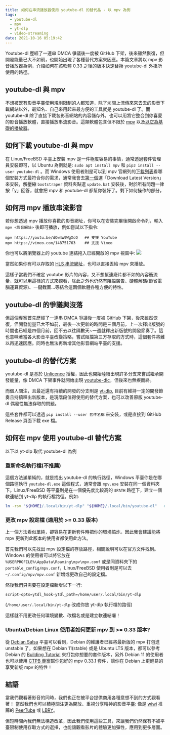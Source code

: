 ```yaml
---
title: 如何在串流播放器使用 youtube-dl 的替代品 - 以 mpv 為例
tags:
  - youtube-dl
  - mpv
  - yt-dlp
  - video-streaming
date: 2021-10-16 05:19:42
---
```



Youtube-dl 歷經了一連串 DMCA 爭議後一度被 GitHub 下架，後來雖然恢復，但開發能量已大不如前，也開始出現了各種替代方案來因應。本篇文章將以 mpv 影音播放器為例，介紹如何在該軟體 0.33 之後的版本快速替換 youtube-dl 外掛所使用的路徑。

<!--more-->

## youtube-dl 與 mpv
不想被既有影音平臺使用規則限制的人都知道，除了坊間上流傳來來去去的影音下載網站以外，最知名、自己來用起來最方便的工具就是 youtube-dl 了。而 youtube-dl 除了直接下載各影音網站的內容儲存外，也可以用將它整合到你喜愛的影音播放軟體，直接播放串流影音。這類軟體包含但不限於 [mpv](https://mpv.io/) 以及[以它為基礎的播放器](https://github.com/mpv-player/mpv/wiki/Applications-using-mpv)。

## 如何下載 youtube-dl 與 mpv
在 Linux/FreeBSD 平臺上安裝 mpv 是一件極度容易的事情，通常透過套件管理員安裝即可，以 Ubuntu 為例就是: `sudo apt install mpv` 和 `pip3 install --user youtube-dl` 。而 Windows 使用者則是可以到 mpv 官網列的[下載列表](https://mpv.io/installation/)看哪個安裝方式最符合你的需求，通常我會去[第一個](https://sourceforge.net/projects/mpv-player-windows/files/)選「Download Latest Version」來安裝，解壓縮 `bootstraper` 資料夾點選 `update.bat` 安裝後，對於所有問題一律按「y」回答，就會把 mpv 和 youtube-dl 都幫你裝好了。剩下如何操作的部分，

## 如何用 mpv 播放串流影音
若你想透過 mpv 播放你喜歡的影音網址，你可以在安裝完畢後開啟命令列，輸入 `mpv <影音網址>` 後即可播放，例如嘗試以下指令:
```
mpv https://youtu.be/dQw4w9WgXcQ   ## 支援 YouTube
mpv https://vimeo.com/148751763    ## 支援 Vimeo
```
你也可以將瀏覽器上的 youtube 連結拖入已經開啟的 mpv 視窗中:
![](https://i.imgur.com/Ap5bYB1.png)

當然如果你有可以存取的 [HLS 串流網址](https://zh.wikipedia.org/wiki/HTTP_Live_Streaming)，也可以直接丟給 mpv 來播放。

這樣子當我們不確定 youtube 影片的內容，又不想幫連廢片都不如的內容衝流量，就可以用這樣的方式來觀看，除此之外也仍然有阻擋廣告、硬體解碼(節省電腦運算資源)、一鍵截圖...等結合這兩個軟體各種方便的特性。

## youtube-dl 的爭議與沒落
但這個專案首先歷經了一連串 DMCA 爭議後一度被 GitHub 下架，後來雖然恢復，但開發能量已大不如前，最後一次更新的時間是三個月前，上一次釋出版號的時間也已經是四個月前，回不去以往隔數天~一週就釋出新版號的開發節奏了。這也意味著當各大影音平臺改變策略，嘗試阻擋第三方存取的方式時，這個套件將難以再迅速因應。同時也無法再新增其他影音網站平臺的支援。

## youtube-dl 的替代方案
youtube-dl 是基於 [Unlicence](https://unlicense.org/) 授權，因此也開始陸續出現許多分支來嘗試繼承開發能量，像 DMCA 下架事件就開始出現 [youtube-dlc](https://github.com/blackjack4494/yt-dlc)，但後來也無疾而終。

而個人關注，且最近還有持續的開發的分支則是 [yt-dlp](https://github.com/yt-dlp/yt-dlp), 目前有維持一定的開發節奏且持續釋出新版本，是現階段值得使用的替代方案，也可以改善原版 youtube-dl 偶發性無法存取的問題。

這些套件都可以透過 `pip install --user 套件名稱` 來安裝，或是直接到 GitHub Release 頁面下載 exe 檔。

## 如何在 mpv 使用 youtube-dl 替代方案
以下以 yt-dlp 取代 youtube-dl 為例

### 重新命名執行檔(不推薦)
這個方法滿單純的，就是找出 youtube-dl 的執行路徑，Windows 平臺你是在哪個路徑執行 `youtube-dl.exe` 這個程式，通常會跟 `mpv.exe` 安裝在同一個資料夾下。Linux/FreeBSD 等平臺則是在一個優先度比較高的 `$PATH` 路徑下，建立一個軟連結到 yt-dlp 的執行檔路徑。例如:
```bash
ln -rsv "${HOME}/.local/bin/yt-dlp" "${HOME}/.local/bin/youtube-dl"   ## 如果路徑衝突，請自行解決或解除安裝原版 youtube-dl
```

### 更改 mpv 設定檔 (適用於 >= 0.33 版本)
上一個方法看似單純，卻容易在更新套件時把你的環境搞炸。因此我會建議能將 mpv 更新到此版本的使用者都使用此方法。

首先我們可以先找出 mpv 設定檔的存放路徑，相關說明可以在官方文件找到。Windows 的使用者可以將它放在 `%USERPROFILE%\AppData\Roaming\mpv\mpv.conf` 或是同資料夾下的 `portable_config/mpv.conf`，Linux/FreeBSD 使用者則是可以去 `~/.config/mpv/mpv.conf` 新增或更改自己的設定檔。

然後我們只需要在設定檔新增以下一行:
```
script-opts=ytdl_hook-ytdl_path=/home/user/.local/bin/yt-dlp
```
(`/home/user/.local/bin/yt-dlp` 改成你放 yt-dlp 執行檔的路徑)

這樣就不用更改任何環境變數、改檔名或是建立軟連結囉！


### Ubuntu/Debian Linux 使用者如何更新 mpv 到 >= 0.33 版本?
從 [Debian Salsa](https://salsa.debian.org/multimedia-team/mpv) 平臺可以看到，Debian 的維護者已經將最新版的 mpv 打包進 unstable 了，如果想在 Debian 11(stable) 或是 Ubuntu LTS 版本，都可以參考 Debian 的 [Building Tutorial](https://wiki.debian.org/BuildingTutorial) 來打包你想要的套件版本，另外 Debian 11 的使用者也可以使用 [CTPB 專案](/2021/08/22/project-ctpb/)幫你包好的 mpv 0.33.1 套件，讓你在 Debian 上更輕易的享受新版 mpv 的特性！

## 結語
當我們觀看著影音的同時，我們也正在被平台提供商用各種意想不到的方式觀看著！
當然我們也可以積極關注更為開放、重視分享精神的影音平臺: 像是 [wiwi](https://wiwi.video/about/instance) 推薦的 [PeerTube](https://zh.wikipedia.org/wiki/PeerTube) 或 [LBRY](https://zh.wikipedia.org/wiki/LBRY)。

但短時間內我們無法構造改革，因此我們使用這些工具，來讓我們仍然保有不被平臺限制使用存取方式的選擇，也能讓觀看影片的體驗更加彈性，應用到更多層面。
